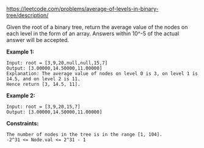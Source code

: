 https://leetcode.com/problems/average-of-levels-in-binary-tree/description/

Given the root of a binary tree, return the average value of the nodes on each level in the form of an array. 
Answers within 10^-5 of the actual answer will be accepted.

**Example 1:**
```
Input: root = [3,9,20,null,null,15,7]
Output: [3.00000,14.50000,11.00000]
Explanation: The average value of nodes on level 0 is 3, on level 1 is 14.5, and on level 2 is 11.
Hence return [3, 14.5, 11].
```

**Example 2:**
```
Input: root = [3,9,20,15,7]
Output: [3.00000,14.50000,11.00000]
```


**Constraints:**

    The number of nodes in the tree is in the range [1, 104].
    -2^31 <= Node.val <= 2^31 - 1


